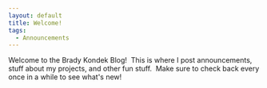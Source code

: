 ```yaml
---
layout: default
title: Welcome!
tags:
  - Announcements
---
```


Welcome to the Brady Kondek Blog\!&nbsp; This is where I post announcements, stuff about my projects, and other fun stuff.&nbsp; Make sure to check back every once in a while to see what's new\!
